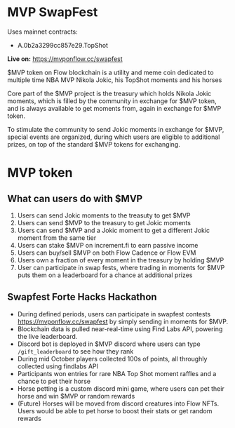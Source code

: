 # MVP SwapFest

Uses mainnet contracts:
- A.0b2a3299cc857e29.TopShot

**Live on:** https://mvponflow.cc/swapfest

$MVP token on Flow blockchain is a utility and meme coin dedicated to multiple time NBA MVP Nikola Jokic, his TopShot moments and his horses

Core part of the $MVP project is the treasury which holds Nikola Jokic moments, which is filled by the community in exchange for $MVP token, and is always available to get moments from, again in exchange for $MVP token.

To stimulate the community to send Jokic moments in exchange for $MVP, special events are organized, during which users are eligible to additional prizes, on top of the standard $MVP tokens for exchanging.

# MVP token

## What can users do with $MVP
1. Users can send Jokic moments to the treasuty to get $MVP
1. Users can send $MVP to the treasury to get Jokic moments
1. Users can send $MVP and a Jokic moment to get a different Jokic moment from the same tier
1. Users can stake $MVP on increment.fi to earn passive income
1. Users can buy/sell $MVP on both Flow Cadence or Flow EVM
1. Users own a fraction of every moment in the treasury by holding $MVP
1. User can participate in swap fests, where trading in moments for $MVP puts them on a leaderboard for a chance at additional prizes

## Swapfest Forte Hacks Hackathon
- During defined periods, users can participate in swapfest contests https://mvponflow.cc/swapfest by simply sending in moments for $MVP.  
- Blockchain data is pulled near-real-time using Find Labs API, powering the live leaderboard.
- Discord bot is deployed in $MVP discord where users can type `/gift_leaderboard` to see how they rank
- During mid October players collected 100s of points, all throughly collected using findlabs API
- Participants won entries for rare NBA Top Shot moment raffles and a chance to pet their horse
- Horse petting is a custom discord mini game, where users can pet their horse and win $MVP or random rewards
- (Future) Horses will be moved from discord creatures into Flow NFTs. Users would be able to pet horse to boost their stats or get random rewards
